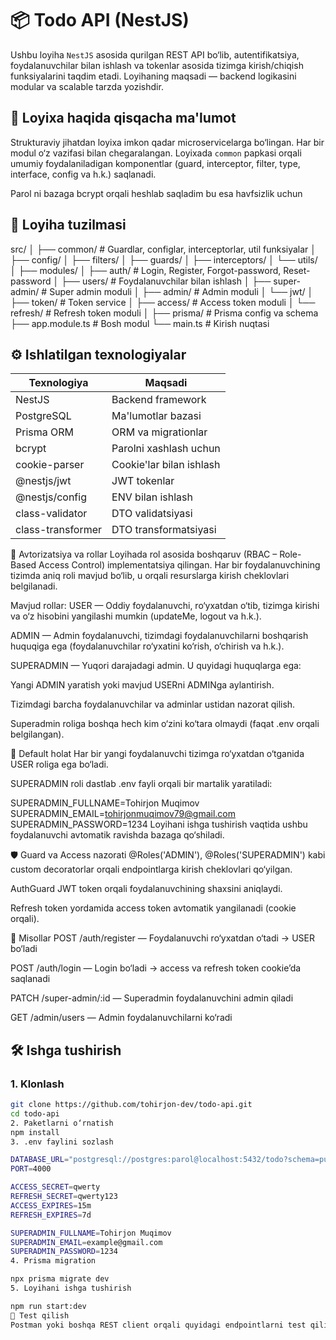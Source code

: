 # 📦 Todo API (NestJS)

Ushbu loyiha `NestJS` asosida qurilgan REST API bo‘lib, autentifikatsiya, foydalanuvchilar bilan ishlash va tokenlar asosida tizimga kirish/chiqish funksiyalarini taqdim etadi. Loyihaning maqsadi — backend logikasini modular va scalable tarzda yozishdir.

## 📌 Loyixa haqida qisqacha ma'lumot

Strukturaviy jihatdan loyixa imkon qadar microservicelarga bo‘lingan. Har bir modul o‘z vazifasi bilan chegaralangan. Loyixada `common` papkasi orqali umumiy foydalaniladigan komponentlar (guard, interceptor, filter, type, interface, config va h.k.) saqlanadi.

Parol ni bazaga bcrypt orqali heshlab saqladim bu esa havfsizlik uchun 




## 🧱 Loyiha tuzilmasi

src/
│
├── common/ # Guardlar, configlar, interceptorlar, util funksiyalar
│ ├── config/
│ ├── filters/
│ ├── guards/
│ ├── interceptors/
│ └── utils/
│
├── modules/
│ ├── auth/ # Login, Register, Forgot-password, Reset-password
│ ├── users/ # Foydalanuvchilar bilan ishlash
│ ├── super-admin/ # Super admin moduli
│ ├── admin/ # Admin moduli
│ └── jwt/
│ ├── token/ # Token service
│ ├── access/ # Access token moduli
│ └── refresh/ # Refresh token moduli
│
├── prisma/ # Prisma config va schema
├── app.module.ts # Bosh modul
└── main.ts # Kirish nuqtasi



## ⚙️ Ishlatilgan texnologiyalar

| Texnologiya         | Maqsadi                          |
|---------------------|----------------------------------|
| NestJS              | Backend framework                |
| PostgreSQL          | Ma'lumotlar bazasi               |
| Prisma ORM          | ORM va migrationlar              |
| bcrypt              | Parolni xashlash uchun           |
| cookie-parser       | Cookie'lar bilan ishlash         |
| @nestjs/jwt         | JWT tokenlar                     |
| @nestjs/config       | ENV bilan ishlash                |
| class-validator     | DTO validatsiyasi                |
| class-transformer   | DTO transformatsiyasi            |


🔐 Avtorizatsiya va rollar
Loyihada rol asosida boshqaruv (RBAC – Role-Based Access Control) implementatsiya qilingan. Har bir foydalanuvchining tizimda aniq roli mavjud bo‘lib, u orqali resurslarga kirish cheklovlari belgilanadi.

Mavjud rollar:
USER — Oddiy foydalanuvchi, ro‘yxatdan o‘tib, tizimga kirishi va o‘z hisobini yangilashi mumkin (updateMe, logout va h.k.).

ADMIN — Admin foydalanuvchi, tizimdagi foydalanuvchilarni boshqarish huquqiga ega (foydalanuvchilar ro‘yxatini ko‘rish, o‘chirish va h.k.).

SUPERADMIN — Yuqori darajadagi admin. U quyidagi huquqlarga ega:

Yangi ADMIN yaratish yoki mavjud USERni ADMINga aylantirish.

Tizimdagi barcha foydalanuvchilar va adminlar ustidan nazorat qilish.

Superadmin roliga boshqa hech kim o‘zini ko‘tara olmaydi (faqat .env orqali belgilangan).

🧩 Default holat
Har bir yangi foydalanuvchi tizimga ro‘yxatdan o‘tganida USER roliga ega bo‘ladi.

SUPERADMIN roli dastlab .env fayli orqali bir martalik yaratiladi:


SUPERADMIN_FULLNAME=Tohirjon Muqimov
SUPERADMIN_EMAIL=tohirjonmuqimov79@gmail.com
SUPERADMIN_PASSWORD=1234
Loyihani ishga tushirish vaqtida ushbu foydalanuvchi avtomatik ravishda bazaga qo‘shiladi.

🛡 Guard va Access nazorati
@Roles('ADMIN'), @Roles('SUPERADMIN') kabi custom decoratorlar orqali endpointlarga kirish cheklovlari qo‘yilgan.

AuthGuard JWT token orqali foydalanuvchining shaxsini aniqlaydi.

Refresh token yordamida access token avtomatik yangilanadi (cookie orqali).

🔧 Misollar
POST /auth/register — Foydalanuvchi ro‘yxatdan o‘tadi → USER bo‘ladi

POST /auth/login — Login bo‘ladi → access va refresh token cookie’da saqlanadi

PATCH /super-admin/:id — Superadmin foydalanuvchini admin qiladi

GET /admin/users — Admin foydalanuvchilarni ko‘radi



## 🛠️ Ishga tushirish

### 1. Klonlash

```bash
git clone https://github.com/tohirjon-dev/todo-api.git
cd todo-api
2. Paketlarni o‘rnatish
npm install
3. .env faylini sozlash

DATABASE_URL="postgresql://postgres:parol@localhost:5432/todo?schema=public"
PORT=4000

ACCESS_SECRET=qwerty
REFRESH_SECRET=qwerty123
ACCESS_EXPIRES=15m
REFRESH_EXPIRES=7d

SUPERADMIN_FULLNAME=Tohirjon Muqimov
SUPERADMIN_EMAIL=example@gmail.com
SUPERADMIN_PASSWORD=1234
4. Prisma migration

npx prisma migrate dev
5. Loyihani ishga tushirish

npm run start:dev
📮 Test qilish
Postman yoki boshqa REST client orqali quyidagi endpointlarni test qilishingiz mumkin. Cookie tokenlar avtomatik yuboriladi (httpOnly).

